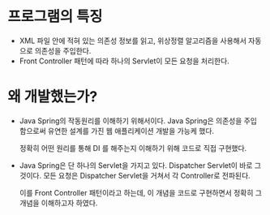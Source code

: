 # 프로그램의 특징 
- XML 파일 안에 적혀 있는 의존성 정보를 읽고, 위상정렬 알고리즘을 사용해서 자동으로 의존성을 주입한다. 
- Front Controller 패턴에 따라 하나의 Servlet이 모든 요청을 처리한다. 

# 왜 개발했는가? 
- Java Spring의 작동원리를 이해하기 위해서이다. Java Spring은 의존성을 주입함으로써 유연한 설계를 가진 웹 애플리케이션 개발을 가능케 했다.
  
  정확히 어떤 원리를 통해 DI 를 해주는지 이해하기 위해 코드로 직접 구현했다.

- Java Spring은 단 하나의 Servlet을 가지고 있다. Dispatcher Servlet이 바로 그것이다. 모든 요청은 Dispatcher Servlet을 거쳐서 각 Controller로 전파된다.

  이를 Front Controller 패턴이라고 하는데, 이 개념을 코드로 구현하면서 정확히 그 개념을 이해하고자 하였다.
